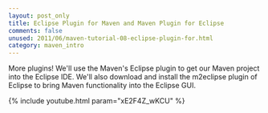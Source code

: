 ```yaml
---
layout: post_only
title: Eclipse Plugin for Maven and Maven Plugin for Eclipse
comments: false
unused: 2011/06/maven-tutorial-08-eclipse-plugin-for.html
category: maven_intro
---
```


More plugins! We'll use the Maven's Eclipse plugin to get our Maven project into the Eclipse IDE. We'll also download and install the m2eclipse plugin of Eclipse to bring Maven functionality into the Eclipse GUI.

{% include youtube.html param="xE2F4Z_wKCU" %}
